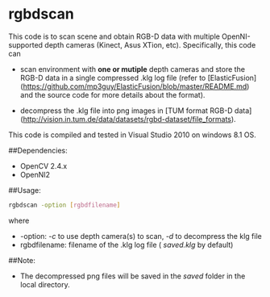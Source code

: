 # rgbdscan
This code is to scan scene and obtain RGB-D data with multiple OpenNI-supported depth cameras (Kinect, Asus XTion, etc). Specifically, this code can

* scan environment with **one or mutiple** depth cameras and store the RGB-D data in a single compressed .klg log file (refer to [ElasticFusion] (https://github.com/mp3guy/ElasticFusion/blob/master/README.md) and the source code for more details about the format).

* decompress the .klg file into png images in [TUM format RGB-D data] (http://vision.in.tum.de/data/datasets/rgbd-dataset/file_formats).

This code is compiled and tested in Visual Studio 2010 on windows 8.1 OS.

##Dependencies:
- OpenCV 2.4.x
- OpenNI2

##Usage:
```bash
rgbdscan -option [rgbdfilename]
```
where
* -option: *-c* to use depth camera(s) to scan, *-d* to decompress the klg file
* rgbdfilename: filename of the .klg log file ( *saved.klg* by default)

##Note:
* The decompressed png files will be saved in the *saved* folder in the local directory.
